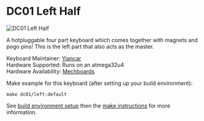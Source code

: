 # DC01 Left Half

![DC01 Left Half](https://i.imgur.com/PTn0sp8.jpg)

A hotpluggable four part keyboard which comes together with magnets and pogo pins! This is the left part that also acts as the master.

Keyboard Maintainer: [Yiancar](https://github.com/yiancar)  
Hardware Supported: Runs on an atmega32u4  
Hardware Availability: [Mechboards](https://mechboards.co.uk/)  

Make example for this keyboard (after setting up your build environment):

    make dc01/left:default

See [build environment setup](https://docs.qmk.fm/build_environment_setup.html) then the [make instructions](https://docs.qmk.fm/make_instructions.html) for more information.
